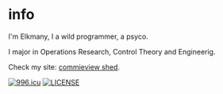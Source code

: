 # info
I'm Elkmany, I a wild programmer, a psyco.

I major in Operations Research, Control Theory and Engineerig.

Check my site: [commieview shed](elkmany.github.io).

[![996.icu](https://img.shields.io/badge/link-996.icu-red.svg)](https://996.icu)
[![LICENSE](https://img.shields.io/badge/license-Anti%20996-blue.svg)](https://github.com/996icu/996.ICU/blob/master/LICENSE)



